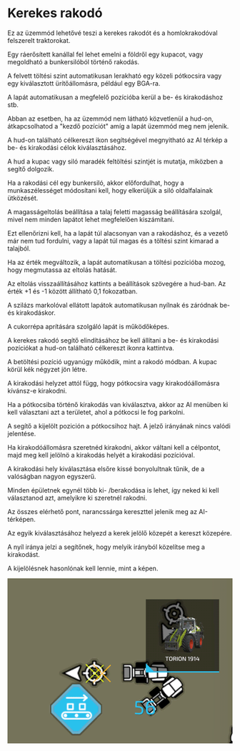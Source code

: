 # Kerekes rakodó

  
  
Ez az üzemmód lehetővé teszi a kerekes rakodót és a homlokrakodóval felszerelt traktorokat.  
  
Egy ráerősített kanállal fel lehet emelni a földről egy kupacot, vagy megoldható a bunkersilóból történő rakodás.  
  
A felvett töltési szint automatikusan lerakható egy közeli pótkocsira vagy egy kiválasztott ürítőállomásra, például egy BGA-ra.  
  
A lapát automatikusan a megfelelő pozícióba kerül a be- és kirakodáshoz stb.  
  
Abban az esetben, ha az üzemmód nem látható közvetlenül a hud-on, átkapcsolhatod a "kezdő pozíciót" amíg a lapát üzemmód meg nem jelenik.  
  
  
  
A hud-on található célkereszt ikon segítségével megnyitható az AI térkép a be- és kirakodási célok kiválasztásához.  
  
A hud a kupac vagy siló maradék feltöltési szintjét is mutatja, miközben a segítő dolgozik.  
  
Ha a rakodási cél egy bunkersiló, akkor előfordulhat, hogy a munkaszélességet módosítani kell, hogy elkerüljük a siló oldalfalainak ütközését.  
  
  
  
A magasságeltolás beállítása a talaj feletti magasság beállítására szolgál, mivel nem minden lapátot lehet megfelelően kiszámítani.  
  
Ezt ellenőrizni kell, ha a lapát túl alacsonyan van a rakodáshoz, és a vezető már nem tud fordulni, vagy a lapát túl magas és a töltési szint kimarad a talajból.  
  
Ha az érték megváltozik, a lapát automatikusan a töltési pozícióba mozog, hogy megmutassa az eltolás hatását.  
  
Az eltolás visszaállításához kattints a beállítások szövegére a hud-ban. Az érték +1 és -1 között állítható 0,1 fokozatban.  
  
  
  
A szilázs markolóval ellátott lapátok automatikusan nyílnak és záródnak be- és kirakodáskor.  
  
A cukorrépa aprítására szolgáló lapát is működőképes.  
  


  
  
A kerekes rakodó segítő elindításához be kell állítani a be- és kirakodási pozíciókat a hud-on található célkereszt ikonra kattintva.  
  
A betöltési pozíció ugyanúgy működik, mint a rakodó módban. A kupac körül kék négyzet jön létre.  
  
  
  
A kirakodási helyzet attól függ, hogy pótkocsira vagy kirakodóállomásra kívánsz-e kirakodni.  
  
Ha a pótkocsiba történő kirakodás van kiválasztva, akkor az AI menüben ki kell választani azt a területet, ahol a pótkocsi le fog parkolni.  
  
A segítő a kijelölt pozición a pótkocsihoz hajt. A jelző irányának nincs valódi jelentése.  
  
Ha kirakodóállomásra szeretnéd kirakodni, akkor váltani kell a célpontot, majd meg kell jelölnö a kirakodás helyét a kirakodási pozícióval.  
  


  
  
A kirakodási hely kiválasztása elsőre kissé bonyolultnak tűnik, de a valóságban nagyon egyszerű.  
  
Minden épületnek egynél több ki- /berakodása is lehet, így neked ki kell választanod azt, amelyikre ki szeretnél rakodni.  
  
Az összes elérhető pont, narancssárga kereszttel jelenik meg az AI-térképen.  
  
Az egyik kiválasztásához helyezd a kerek jelölő közepét a kereszt közepére.  
  
A nyíl iránya jelzi a segítőnek, hogy melyik irányból közelítse meg a kirakodást.  
  
A kijelölésnek hasonlónak kell lennie, mint a képen.  
  


![Image](../assets/images/shovelloadertrigger_0_0_830_610.png)

